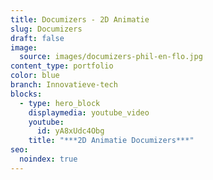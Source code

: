 ```yaml
---
title: Documizers - 2D Animatie
slug: Documizers
draft: false
image:
  source: images/documizers-phil-en-flo.jpg
content_type: portfolio
color: blue
branch: Innovatieve-tech
blocks:
  - type: hero_block
    displaymedia: youtube_video
    youtube:
      id: yA8xUdc4Obg
    title: "***2D Animatie Documizers***"
seo:
  noindex: true
---
```

